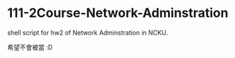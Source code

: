 # 111-2Course-Network-Adminstration
shell script for hw2 of Network Adminstration in NCKU.

希望不會被當 :D
